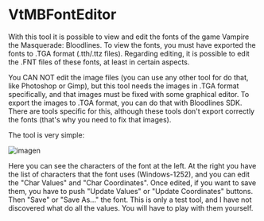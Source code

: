 # VtMBFontEditor

With this tool it is possible to view and edit the fonts of the game Vampire the Masquerade: Bloodlines. To view the fonts, you must have exported the fonts to .TGA format (.tth/.ttz files). Regarding editing, it is possible to edit the .FNT files of these fonts, at least in certain aspects.

You CAN NOT edit the image files (you can use any other tool for do that, like Photoshop or Gimp), but this tool needs the images in .TGA format specifically, and that images must  be fixed with some graphical editor. To export the images to .TGA format, you can do that with Bloodlines SDK. There are tools specific for this, although these tools don't export correctly the fonts (that's why you need to fix that images).

The tool is very simple:

![imagen](https://github.com/user-attachments/assets/f17eb632-5a46-4df2-a014-178ade6de60c)

Here you can see the characters of the font at the left. At the right you have the list of characters that the font uses (Windows-1252), and you can edit the "Char Values" and "Char Coordinates". Once edited, if you want to save them, you have to push "Update Values" or "Update Coordinates" buttons. Then "Save" or "Save As..." the font.
This is only a test tool, and I have not discovered what do all the values. You will have to play with them yourself.
